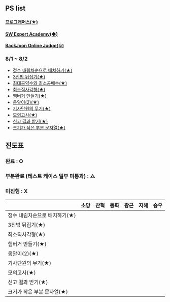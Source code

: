 ## PS list
#### [프로그래머스(★)](http://programmers.co.kr)
#### [SW Expert Academy(◆)](http://swexpertacademy.com/)
#### [BackJoon Online Judge(♧)](https://www.acmicpc.net/)

### 8/1 ~ 8/2
- [정수 내림차순으로 배치하기(★)](https://school.programmers.co.kr/learn/courses/30/lessons/12933)
- [3진법 뒤집기(★)](https://school.programmers.co.kr/learn/courses/30/lessons/68935)
- [최대공약수와 최소공배수(★)](https://school.programmers.co.kr/learn/courses/30/lessons/12940)
- [최소직사각형(★)](https://school.programmers.co.kr/learn/courses/30/lessons/86491)
- [햄버거 만들기(★)](https://school.programmers.co.kr/learn/courses/30/lessons/133502) 
- [옹알이(2)(★)](https://school.programmers.co.kr/learn/courses/30/lessons/133499)
- [기사단원의 무기(★)](https://school.programmers.co.kr/learn/courses/30/lessons/136798)
- [모의고사(★)](https://school.programmers.co.kr/learn/courses/30/lessons/42840)
- [신고 결과 받기(★)](https://school.programmers.co.kr/learn/courses/30/lessons/92334)
- [크기가 작은 부분 문자열(★)](https://school.programmers.co.kr/learn/courses/30/lessons/147355)

## 진도표
### 완료 : O  
### 부분완료 (테스트 케이스 일부 미통과) : △  
### 미진행 : X

|   | 소망    | 찬혁 | 동화 | 광근 | 지해 | 승우 |
|---|-------|----------|---------|----------|--------|----------|
| 정수 내림차순으로 배치하기(★)  |       |          |         |          |        |          |
|  3진법 뒤집기(★) |       |          |         |          |        |          |
| 최소직사각형(★)  |       |          |         |          |        |          |
| 햄버거 만들기(★)  |       |          |         |          |        |          |
| 옹알이(2)(★)  |       |          |         |          |        |          |
| 기사단원의 무기(★)  |       |          |         |          |        |          |
| 모의고사(★)  |       |          |         |          |        |          |
| 신고 결과 받기(★)  |       |          |         |          |        |          |
| 크기가 작은 부분 문자열(★) |       |          |         |          |        |          |
